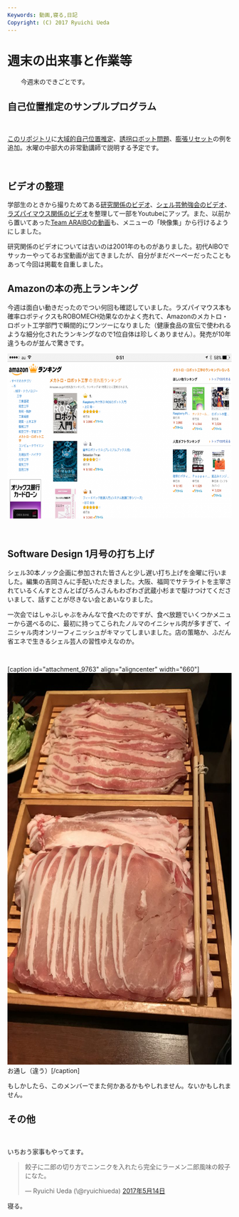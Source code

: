```yaml
---
Keywords: 動画,寝る,日記
Copyright: (C) 2017 Ryuichi Ueda
---
```


# 週末の出来事と作業等
<p style="padding-left: 30px;">今週末のできごとです。</p>

<h2>自己位置推定のサンプルプログラム</h2>
&nbsp;

<a href="https://github.com/ryuichiueda/probrobo_practice">このリポジトリ</a>に<a href="https://github.com/ryuichiueda/probrobo_practice/blob/master/monte_carlo_localization/5.global_localization.ipynb">大域的自己位置推定</a>、<a href="https://github.com/ryuichiueda/probrobo_practice/blob/master/monte_carlo_localization/6.kidnapped_robot_problem.ipynb">誘拐ロボット問題</a>、<a href="https://github.com/ryuichiueda/probrobo_practice/blob/master/monte_carlo_localization/7.expansion_resetting.ipynb">膨張リセット</a>の例を追加。水曜の中部大の非常勤講師で説明する予定です。

&nbsp;
<h2>ビデオの整理</h2>
学部生のときから撮りためてある<a href="/?page=09712">研究関係のビデオ</a>、<a href="/?page=09678">シェル芸勉強会のビデオ</a>、<a href="/?page=09663">ラズパイマウス関係のビデオ</a>を整理して一部をYoutubeにアップ。また、以前から置いてあった<a href="/?page=00851">Team ARAIBOの動画</a>も、メニューの「映像集」から行けるようにしました。

研究関係のビデオについては古いのは2001年のものがありました。初代AIBOでサッカーやってるお宝動画が出てきましたが、自分がまだペーペーだったこともあって今回は掲載を自重しました。
<h2>Amazonの本の売上ランキング</h2>
今週は面白い動きだったのでつい何回も確認していました。ラズパイマウス本も確率ロボティクスもROBOMECH効果なのかよく売れて、Amazonのメカトロ・ロボット工学部門で瞬間的にワンツーになりました（健康食品の宣伝で使われるような細分化されたランキングなので1位自体は珍しくありません）。発売が10年違うものが並んで驚きです。

<a href="IMG_6551.png"><img class="aligncenter size-large wp-image-9760" src="IMG_6551-1024x576.png" alt="" width="660" height="371" /></a>

&nbsp;
<h2>Software Design 1月号の打ち上げ</h2>
シェル30本ノック企画に参加された皆さんと少し遅い打ち上げを金曜に行いました。編集の吉岡さんに手配いただきました。大阪、福岡でサテライトを主宰されているくんすとさんとぱぴろんさんもわざわざ武蔵小杉まで駆けつけてくださいまして、話すことが尽きない会とあいなりました。

一次会ではしゃぶしゃぶをみんなで食べたのですが、食べ放題でいくつかメニューから選べるのに、最初に持ってこられたノルマのイニシャル肉が多すぎて、イニシャル肉オンリーフィニッシュがキマッてしまいました。店の策略か、ふだん省エネで生きるシェル芸人の習性ゆえなのか。

&nbsp;

[caption id="attachment_9763" align="aligncenter" width="660"]<a href="IMG_6541-e1494771671302.jpg"><img class="size-large wp-image-9763" src="IMG_6541-e1494771671302-768x1024.jpg" alt="" width="660" height="880" /></a> お通し（違う）[/caption]

もしかしたら、このメンバーでまた何かあるかもやしれません。ないかもしれません。
<h2>その他</h2>
&nbsp;

いちおう家事もやってます。

<blockquote class="twitter-tweet" data-lang="ja"><p lang="ja" dir="ltr">餃子に二郎の切り方でニンニクを入れたら完全にラーメン二郎風味の餃子になた。</p>&mdash; Ryuichi Ueda (\@ryuichiueda) <a href="https://twitter.com/ryuichiueda/status/863709584560607232">2017年5月14日</a></blockquote> <script async src="//platform.twitter.com/widgets.js" charset="utf-8"></script>



寝る。
